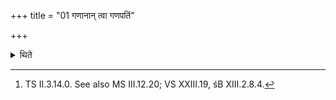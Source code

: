 +++
title = "01 गणानान् त्वा गणपतिं"

+++

<details><summary>थिते</summary>

1. having addressed (the dead horse) with gaṇānāṁ tvā gaṇapatim...[^1] interwines the legs (with her own) with ahaṁ syām tvaṁ syāḥ....  

[^1]: TS II.3.14.0. See also MS III.12.20; VS XXIII.19, śB XIII.2.8.4. 
</details>
